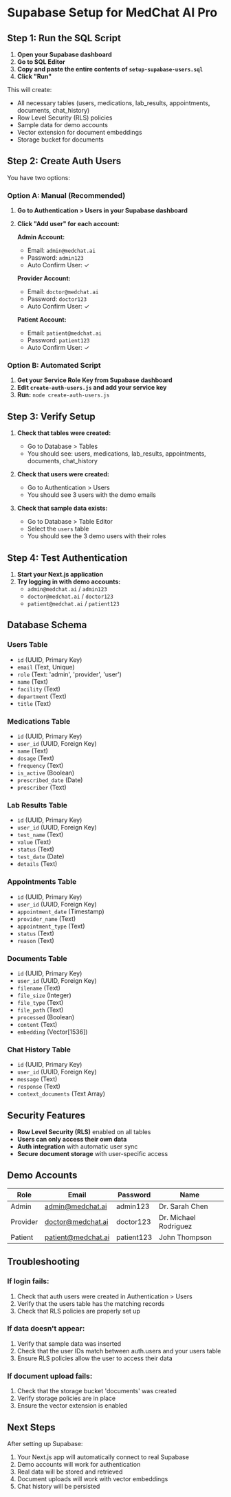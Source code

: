 # Supabase Setup for MedChat AI Pro

## Step 1: Run the SQL Script

1. **Open your Supabase dashboard**
2. **Go to SQL Editor**
3. **Copy and paste the entire contents of `setup-supabase-users.sql`**
4. **Click "Run"**

This will create:
- All necessary tables (users, medications, lab_results, appointments, documents, chat_history)
- Row Level Security (RLS) policies
- Sample data for demo accounts
- Vector extension for document embeddings
- Storage bucket for documents

## Step 2: Create Auth Users

You have two options:

### Option A: Manual (Recommended)
1. **Go to Authentication > Users in your Supabase dashboard**
2. **Click "Add user" for each account:**

   **Admin Account:**
   - Email: `admin@medchat.ai`
   - Password: `admin123`
   - Auto Confirm User: ✓

   **Provider Account:**
   - Email: `doctor@medchat.ai`
   - Password: `doctor123`
   - Auto Confirm User: ✓

   **Patient Account:**
   - Email: `patient@medchat.ai`
   - Password: `patient123`
   - Auto Confirm User: ✓

### Option B: Automated Script
1. **Get your Service Role Key from Supabase dashboard**
2. **Edit `create-auth-users.js` and add your service key**
3. **Run:** `node create-auth-users.js`

## Step 3: Verify Setup

1. **Check that tables were created:**
   - Go to Database > Tables
   - You should see: users, medications, lab_results, appointments, documents, chat_history

2. **Check that users were created:**
   - Go to Authentication > Users
   - You should see 3 users with the demo emails

3. **Check that sample data exists:**
   - Go to Database > Table Editor
   - Select the `users` table
   - You should see the 3 demo users with their roles

## Step 4: Test Authentication

1. **Start your Next.js application**
2. **Try logging in with demo accounts:**
   - `admin@medchat.ai` / `admin123`
   - `doctor@medchat.ai` / `doctor123`
   - `patient@medchat.ai` / `patient123`

## Database Schema

### Users Table
- `id` (UUID, Primary Key)
- `email` (Text, Unique)
- `role` (Text: 'admin', 'provider', 'user')
- `name` (Text)
- `facility` (Text)
- `department` (Text)
- `title` (Text)

### Medications Table
- `id` (UUID, Primary Key)
- `user_id` (UUID, Foreign Key)
- `name` (Text)
- `dosage` (Text)
- `frequency` (Text)
- `is_active` (Boolean)
- `prescribed_date` (Date)
- `prescriber` (Text)

### Lab Results Table
- `id` (UUID, Primary Key)
- `user_id` (UUID, Foreign Key)
- `test_name` (Text)
- `value` (Text)
- `status` (Text)
- `test_date` (Date)
- `details` (Text)

### Appointments Table
- `id` (UUID, Primary Key)
- `user_id` (UUID, Foreign Key)
- `appointment_date` (Timestamp)
- `provider_name` (Text)
- `appointment_type` (Text)
- `status` (Text)
- `reason` (Text)

### Documents Table
- `id` (UUID, Primary Key)
- `user_id` (UUID, Foreign Key)
- `filename` (Text)
- `file_size` (Integer)
- `file_type` (Text)
- `file_path` (Text)
- `processed` (Boolean)
- `content` (Text)
- `embedding` (Vector[1536])

### Chat History Table
- `id` (UUID, Primary Key)
- `user_id` (UUID, Foreign Key)
- `message` (Text)
- `response` (Text)
- `context_documents` (Text Array)

## Security Features

- **Row Level Security (RLS)** enabled on all tables
- **Users can only access their own data**
- **Auth integration** with automatic user sync
- **Secure document storage** with user-specific access

## Demo Accounts

| Role | Email | Password | Name |
|------|-------|----------|------|
| Admin | admin@medchat.ai | admin123 | Dr. Sarah Chen |
| Provider | doctor@medchat.ai | doctor123 | Dr. Michael Rodriguez |
| Patient | patient@medchat.ai | patient123 | John Thompson |

## Troubleshooting

### If login fails:
1. Check that auth users were created in Authentication > Users
2. Verify that the users table has the matching records
3. Check that RLS policies are properly set up

### If data doesn't appear:
1. Verify that sample data was inserted
2. Check that the user IDs match between auth.users and your users table
3. Ensure RLS policies allow the user to access their data

### If document upload fails:
1. Check that the storage bucket 'documents' was created
2. Verify storage policies are in place
3. Ensure the vector extension is enabled

## Next Steps

After setting up Supabase:
1. Your Next.js app will automatically connect to real Supabase
2. Demo accounts will work for authentication
3. Real data will be stored and retrieved
4. Document uploads will work with vector embeddings
5. Chat history will be persisted